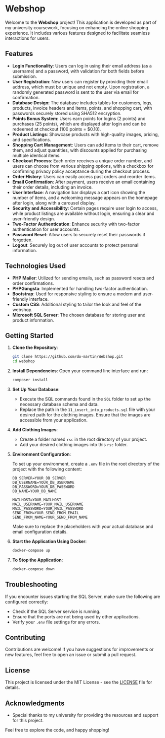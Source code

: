 # Webshop

Welcome to the **Webshop** project! This application is developed as part of my university coursework, focusing on enhancing the online shopping experience. It includes various features designed to facilitate seamless interactions for users.

## Features

- **Login Functionality**: Users can log in using their email address (as a username) and a password, with validation for both fields before submission.
- **User Registration**: New users can register by providing their email address, which must be unique and not empty. Upon registration, a randomly generated password is sent to the user via email for confirmation.
- **Database Design**: The database includes tables for customers, logs, products, invoice headers and items, points, and shopping cart, with passwords securely stored using SHA512 encryption.
- **Points Bonus System**: Users earn points for logins (2 points) and purchases (25 points), which are displayed after login and can be redeemed at checkout (100 points = $0.10).
- **Product Listings**: Showcase products with high-quality images, pricing, and specifications.
- **Shopping Cart Management**: Users can add items to their cart, remove them, and adjust quantities, with discounts applied for purchasing multiple identical items.
- **Checkout Process**: Each order receives a unique order number, and users can choose from various shipping options, with a checkbox for confirming privacy policy acceptance during the checkout process.
- **Order History**: Users can easily access past orders and reorder items.
- **Email Confirmation**: After payment, users receive an email containing their order details, including an invoice.
- **User Interface**: A navigation bar displays a cart icon showing the number of items, and a welcoming message appears on the homepage after login, along with a carousel display.
- **Security and Accessibility**: Certain pages require user login to access, while product listings are available without login, ensuring a clear and user-friendly design.
- **Two-Factor Authentication**: Enhance security with two-factor authentication for user accounts.
- **Password Reset**: Allow users to securely reset their passwords if forgotten.
- **Logout**: Securely log out of user accounts to protect personal information.

## Technologies Used

- **PHP Mailer**: Utilized for sending emails, such as password resets and order confirmations.
- **PHPGangsta**: Implemented for handling two-factor authentication.
- **Bootstrap**: Used for responsive styling to ensure a modern and user-friendly interface.
- **Custom CSS**: Additional styling to tailor the look and feel of the webshop.
- **Microsoft SQL Server**: The chosen database for storing user and product information.

## Getting Started

1. **Clone the Repository**:
    ```bash
    git clone https://github.com/do-martin/Webshop.git
    cd webshop
    ```

2. **Install Dependencies**:
   Open your command line interface and run:
    ```bash
    composer install
    ```

3. **Set Up Your Database**:
   - Execute the SQL commands found in the `SQL` folder to set up the necessary database schema and data.
   - Replace the path in the `11_insert_into_products.sql` file with your desired path for the clothing images. Ensure that the images are accessible from your application.

4. **Add Clothing Images**:
   - Create a folder named `rsc` in the root directory of your project.
   - Add your desired clothing images into this `rsc` folder.

5. **Environment Configuration**:

    To set up your environment, create a `.env` file in the root directory of the project with the following content:

    ```plaintext
    DB_SERVER=YOUR_DB_SERVER
    DB_USERNAME=YOUR_DB_USERNAME
    DB_PASSWORD=YOUR_DB_PASSWORD
    DB_NAME=YOUR_DB_NAME

    MAILHOST=YOUR_MAILHOST
    MAIL_USERNAME=YOUR_MAIL_USERNAME
    MAIL_PASSWORD=YOUR_MAIL_PASSWORD
    SEND_FROM=YOUR_SEND_FROM_EMAIL
    SEND_FROM_NAME=YOUR_SEND_FROM_NAME
    ```

    Make sure to replace the placeholders with your actual database and email configuration details.

6. **Start the Application Using Docker**:
    ```bash
    docker-compose up
    ```

7. **To Stop the Application**:
    ```bash
    docker-compose down
    ```

## Troubleshooting

If you encounter issues starting the SQL Server, make sure the following are configured correctly:

- Check if the SQL Server service is running.
- Ensure that the ports are not being used by other applications.
- Verify your `.env` file settings for any errors.

## Contributing

Contributions are welcome! If you have suggestions for improvements or new features, feel free to open an issue or submit a pull request.

## License

This project is licensed under the MIT License - see the [LICENSE](LICENSE) file for details.

## Acknowledgments

- Special thanks to my university for providing the resources and support for this project.

Feel free to explore the code, and happy shopping!
